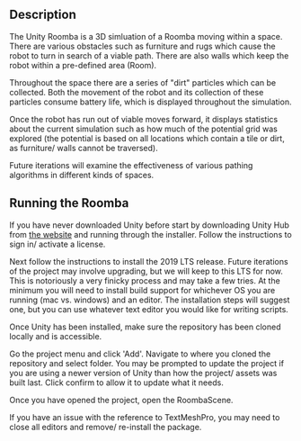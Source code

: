 ## Description
The Unity Roomba is a 3D simluation of a Roomba moving within a space. There are various obstacles such as furniture and rugs which cause the robot to turn in search of a viable path. There are also walls which keep the robot within a pre-defined area (Room).

Throughout the space there are a series of "dirt" particles which can be collected. Both the movement of the robot and its collection of these particles consume battery life, which is displayed throughout the simulation.

Once the robot has run out of viable moves forward, it displays statistics about the current simulation such as how much of the potential grid was explored (the potential is based on all locations which contain a tile or dirt, as furniture/ walls cannot be traversed).

Future iterations will examine the effectiveness of various pathing algorithms in different kinds of spaces. 


## Running the Roomba

If you have never downloaded Unity before start by downloading Unity Hub from [the website](https://unity.com/download) and running through the installer. Follow the instructions to sign in/ activate a license.

Next follow the instructions to install the 2019 LTS release. Future iterations of the project may involve upgrading, but we will keep to this LTS for now. This is notoriously a very finicky process and may take a few tries. At the minimum you will need to install build support for whichever OS you are running (mac vs. windows) and an editor. The installation steps will suggest one, but you can use whatever text editor you would like for writing scripts. 

Once Unity has been installed, make sure the repository has been cloned locally and is accessible. 

Go the project menu and click 'Add'. Navigate to where you cloned the repository and select folder. You may be prompted to update the project if you are using a newer version of Unity than how the project/ assets was built last. Click confirm to allow it to update what it needs.

Once you have opened the project, open the RoombaScene. 

If you have an issue with the reference to TextMeshPro, you may need to close all editors and remove/ re-install the package.
